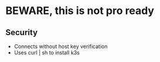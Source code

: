 # BEWARE, this is not pro ready

## Security
- Connects without host key verification
- Uses curl | sh to install k3s
